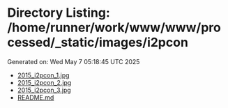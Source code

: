 # Directory Listing: /home/runner/work/www/www/processed/_static/images/i2pcon
Generated on: Wed May  7 05:18:45 UTC 2025

- [2015_i2pcon_1.jpg](2015_i2pcon_1.jpg)
- [2015_i2pcon_2.jpg](2015_i2pcon_2.jpg)
- [2015_i2pcon_3.jpg](2015_i2pcon_3.jpg)
- [README.md](README.md)
